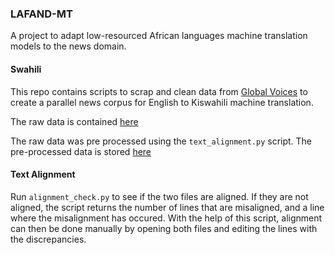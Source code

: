 ### LAFAND-MT

A project to adapt low-resourced African languages machine translation models to the news domain.

#### Swahili

This repo contains scripts to scrap and clean data from [Global Voices](https://sw.globalvoices.org/) to create a parallel news corpus for English to Kiswahili machine translation.

The raw data is contained [here](https://github.com/Freshia/Lafand/tree/main/data/raw)

The raw data was pre processed using the `text_alignment.py` script. The pre-processed data is stored [here](https://github.com/Freshia/Lafand/tree/main/data/aligned) 

#### Text Alignment

Run `alignment_check.py` to see if the two files are aligned. If they are not aligned, the script returns the number of lines that are misaligned, and a line where the misalignment has occured. 
With the help of this script, alignment can then be done manually by opening both files and editing the lines with the discrepancies.